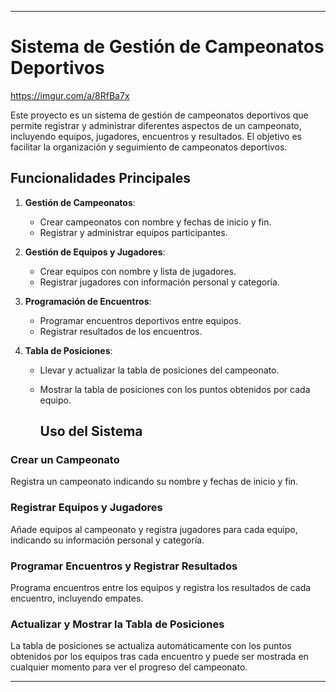 

---

# Sistema de Gestión de Campeonatos Deportivos

https://imgur.com/a/8RfBa7x


Este proyecto es un sistema de gestión de campeonatos deportivos que permite registrar y administrar diferentes aspectos de un campeonato, incluyendo equipos, jugadores, encuentros y resultados. El objetivo es facilitar la organización y seguimiento de campeonatos deportivos.

## Funcionalidades Principales

1. **Gestión de Campeonatos**:
   - Crear campeonatos con nombre y fechas de inicio y fin.
   - Registrar y administrar equipos participantes.

2. **Gestión de Equipos y Jugadores**:
   - Crear equipos con nombre y lista de jugadores.
   - Registrar jugadores con información personal y categoría.

3. **Programación de Encuentros**:
   - Programar encuentros deportivos entre equipos.
   - Registrar resultados de los encuentros.

4. **Tabla de Posiciones**:
   - Llevar y actualizar la tabla de posiciones del campeonato.
   - Mostrar la tabla de posiciones con los puntos obtenidos por cada equipo.

        ## Uso del Sistema

### Crear un Campeonato
Registra un campeonato indicando su nombre y fechas de inicio y fin.

### Registrar Equipos y Jugadores
Añade equipos al campeonato y registra jugadores para cada equipo, indicando su información personal y categoría.

### Programar Encuentros y Registrar Resultados
Programa encuentros entre los equipos y registra los resultados de cada encuentro, incluyendo empates.

### Actualizar y Mostrar la Tabla de Posiciones
La tabla de posiciones se actualiza automáticamente con los puntos obtenidos por los equipos tras cada encuentro y puede ser mostrada en cualquier momento para ver el progreso del campeonato.

---
